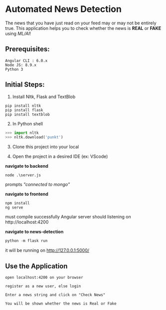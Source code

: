 # **Automated News Detection**

  The news that you have just read on your feed may or may not be entirely true. 
  This application helps you to check whether the news is **REAL** or **FAKE** using *ML/AI*!
  
## Prerequisites:

	Angular CLI : 6.0.x
	Node JS: 8.9.x
	Python 3
	
## Initial Steps:

1. Install Nltk, Flask and TextBlob
```
pip install nltk
pip install flask
pip install textblob
```
 
2. In Python shell 
```python
>>> import nltk
>>> nltk.download('punkt')
```
	
3. Clone this project into your local
	
4. Open the project in a desired IDE (ex: VScode)
	
**navigate to backend**
```node
node .\server.js
```
prompts *"connected to mongo"*
		
**navigate to frontend**
```
npm install
ng serve
```   
must compile successfully 
Angular server should listening on http://localhost:4200
	
**navigate to news-detection**
```python
python -m flask run
```
it will be running on http://127.0.0.1:5000/
	
		
## Use the Application

	open localhost:4200 on your browser
	
	register as a new user, else login
	
	Enter a news string and click on "Check News"
	
	You will be shown whether the news is Real or Fake
	

